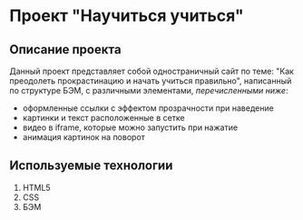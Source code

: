 # **Проект "Научиться учиться"**
## Описание проекта
Данный проект представляет собой одностраничный сайт по теме: "Как преодолеть прокрастинацию и начать учиться правильно", написанный по структуре БЭМ, с различными элементами, *перечисленными ниже*:

+ оформленные ссылки с эффектом прозрачности при наведение
+ картинки и текст расположенные в сетке
+ видео в iframe, которые можно запустить при нажатие
+ анимация картинок на поворот

## Используемые технологии
1. HTML5
2. CSS
3. БЭМ
